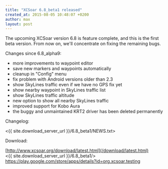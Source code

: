 ```yaml
---
title: "XCSoar 6.8_beta1 released"
created_at: 2015-08-05 10:48:07 +0200
author: max
layout: post
---
```


The upcoming XCSoar version 6.8 is feature complete, and this is the
first beta version.  From now on, we'll concentrate on fixing the
remaining bugs.

Changes since 6.8_alpha9:

* more improvements to waypoint editor
* save new markers and waypoints automatically
* cleanup in "Config" menu
* fix problem with Android versions older than 2.3
* show SkyLines traffic even if we have no GPS fix yet
* show nearby waypoint in SkyLines traffic list
* show SkyLines traffic altitude
* new option to show all nearby SkyLines traffic
* improved support for Kobo Aura
* the buggy and unmaintained KRT2 driver has been deleted permanently

Changelog:

  <{{ site.download_server_url }}/6.8_beta1/NEWS.txt>

Download:

 [http://www.xcsoar.org/download/latest.html](/download/latest.html)  
 <{{ site.download_server_url }}/6.8_beta1/>  
 <https://play.google.com/store/apps/details?id=org.xcsoar.testing>
